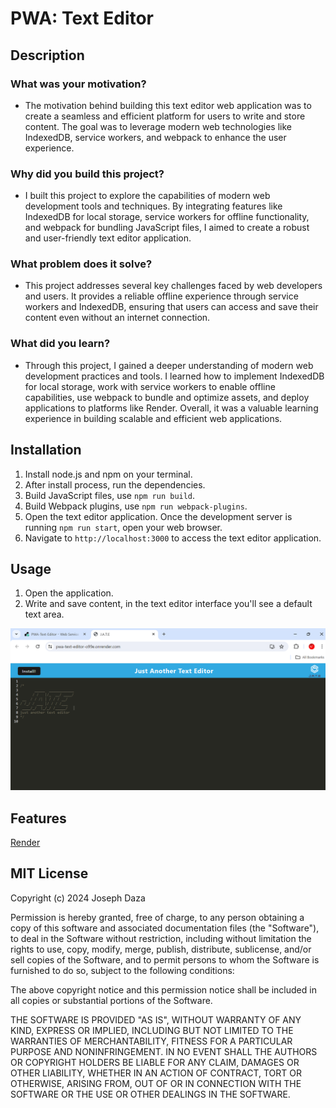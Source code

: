 # PWA: Text Editor

## Description

### What was your motivation?
- The motivation behind building this text editor web application was to create a seamless and efficient platform for users to write and store content. The goal was to leverage modern web technologies like IndexedDB, service workers, and webpack to enhance the user experience.

### Why did you build this project?
- I built this project to explore the capabilities of modern web development tools and techniques. By integrating features like IndexedDB for local storage, service workers for offline functionality, and webpack for bundling JavaScript files, I aimed to create a robust and user-friendly text editor application.

### What problem does it solve?
- This project addresses several key challenges faced by web developers and users. It provides a reliable offline experience through service workers and IndexedDB, ensuring that users can access and save their content even without an internet connection.

### What did you learn?
- Through this project, I gained a deeper understanding of modern web development practices and tools. I learned how to implement IndexedDB for local storage, work with service workers to enable offline capabilities, use webpack to bundle and optimize assets, and deploy applications to platforms like Render. Overall, it was a valuable learning experience in building scalable and efficient web applications.

## Installation

1. Install node.js and npm on your terminal.
2. After install process, run the dependencies.
3. Build JavaScript files, use `npm run build`. 
4. Build Webpack plugins, use `npm run webpack-plugins`.
5. Open the text editor application. Once the development server is running `npm run start`, open your web browser.
6. Navigate to `http://localhost:3000` to access the text editor application.

## Usage

1. Open the application.
2. Write and save content, in the text editor interface you'll see a default text area.

![alt text](Assets/screenshot00.png)
    

## Features

<a href="https://render.com/">Render</a>

## MIT License

Copyright (c) 2024 Joseph Daza

Permission is hereby granted, free of charge, to any person obtaining a copy
of this software and associated documentation files (the "Software"), to deal
in the Software without restriction, including without limitation the rights
to use, copy, modify, merge, publish, distribute, sublicense, and/or sell
copies of the Software, and to permit persons to whom the Software is
furnished to do so, subject to the following conditions:

The above copyright notice and this permission notice shall be included in all
copies or substantial portions of the Software.

THE SOFTWARE IS PROVIDED "AS IS", WITHOUT WARRANTY OF ANY KIND, EXPRESS OR
IMPLIED, INCLUDING BUT NOT LIMITED TO THE WARRANTIES OF MERCHANTABILITY,
FITNESS FOR A PARTICULAR PURPOSE AND NONINFRINGEMENT. IN NO EVENT SHALL THE
AUTHORS OR COPYRIGHT HOLDERS BE LIABLE FOR ANY CLAIM, DAMAGES OR OTHER
LIABILITY, WHETHER IN AN ACTION OF CONTRACT, TORT OR OTHERWISE, ARISING FROM,
OUT OF OR IN CONNECTION WITH THE SOFTWARE OR THE USE OR OTHER DEALINGS IN THE
SOFTWARE.
